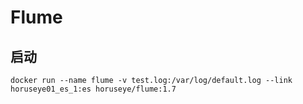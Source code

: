 # Flume

## 启动
    docker run --name flume -v test.log:/var/log/default.log --link horuseye01_es_1:es horuseye/flume:1.7